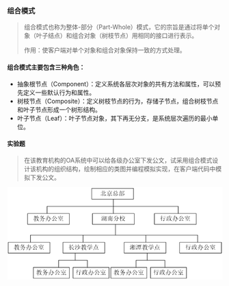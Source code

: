### 组合模式
>组合模式也称为整体-部分（Part-Whole）模式，它的宗旨是通过将单个对象（叶子结点）和组合对象（树枝节点）用相同的接口进行表示。 
> 
>作用：使客户端对单个对象和组合对象保持一致的方式处理。

#### 组合模式主要包含三种角色：
- 抽象根节点（Component）：定义系统各层次对象的共有方法和属性，可以预先定义一些默认行为和属性。
- 树枝节点（Composite）：定义树枝节点的行为，存储子节点，组合树枝节点和叶子节点形成一个树形结构。
- 叶子节点（Leaf）：叶子节点对象，其下再无分支，是系统层次遍历的最小单位。

#### 实验题
>在该教育机构的OA系统中可以给各级办公室下发公文，试采用组合模式设计该机构的组织结构，绘制相应的类图并编程模拟实现，在客户端代码中模拟下发公文。

![img.png](img.png)